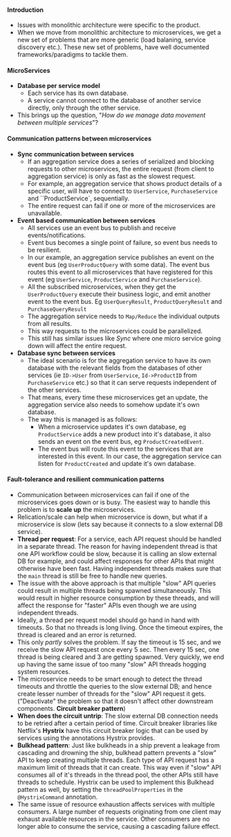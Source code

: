 #### Introduction
* Issues with monolithic architecture were specific to the product.
* When we move from monolithic architecture to microservices, we get a new set of problems that are more generic (load balaning, service discovery etc.). These new set of problems, have well documented frameworks/paradigms to tackle them.

#### MicroServices
* **Database per service model**
  * Each service has its own database. 
  * A service cannot connect to the database of another service directly, only through the other service.
* This brings up the question, "*How do we manage data movement between multiple services*"?

#### Communication patterns between microservices
* **Sync communication between services**
  *  If an aggregation service does a series of serialized and blocking requests to other microservices, the entire request (from client to aggregation service) is only as fast as the slowest request.
  * For example, an aggregation service that shows product details of a specific user, will have to connect to `UserService`, `PurchaseService` and ``ProductService`, sequentially.
  * The entire request can fail if one or more of the microservices are unavailable.
* **Event based communication between services**
  *  All services use an event bus to publish and receive events/notifications.
  * Event bus becomes a single point of failure, so event bus needs to be resilient.
  * In our example, an aggregation service publishes an event on the event bus (eg `UserProductQuery` with some data). The event bus routes this event to all microservices that have registered for this event (eg `UserService`, `ProductService` and `PurchaseService`).
  * All the subscribed microservices, when they get the `UserProductQuery` execute their business logic, and emit another event to the event bus. Eg `UserQueryResult`, `ProductQueryResult` and `PurchaseQueryResult`
  * The aggregation service needs to `Map/Reduce` the individual outputs from all results.
  * This way requests to the microservices could be parallelized.
  * This still has similar issues like *Sync* where one micro service going down will affect the entire request.
* **Database sync between services**
  * The ideal scenario is for the aggregation service to have its own database with the relevant fields from the databases of other services (ie `ID->User`  from `UserService`, `Id->ProductID` from `PurchaseService` etc.) so that it can serve requests independent of the other services.
  * That means, every time these microservices get an update, the aggregation service also needs to somehow update it's own database.
  * The way this is managed is as follows:
    * When a microservice updates it's own database, eg `ProductService` adds a new product into it's database, it also sends an event on the event bus, eg `ProductCreatedEvent`.
    * The event bus will route this event to the services that are interested in this event. In our case, the aggregation service can listen for `ProductCreated` and update it's own database.

#### Fault-tolerance and resilient communication patterns
* Communication between microservices can fail if one of the microservices goes down or is busy. The easiest way to handle this problem is to **scale up** the microservices.
* Relication/scale can help when microservice is down, but what if a microservice is slow (lets say because it connects to a slow external DB service).
* **Thread per request**: For a service, each API request should be handled in a separate thread. The reason for having independent thread is that one API workflow could be slow, because it is calling an slow external DB for example, and could affect responses for other APIs that might otherwise have been fast. Having independent threads makes sure that the `main` thread is still be free to handle new queries.
* The issue with the above approach is that multiple "slow" API queries could result in multiple threads being spawned simultaneously. This would result in higher resource consumption by these threads, and will affect the response for "faster" APIs even though we are using independent threads.
* Ideally, a thread per request model should go hand in hand with timeouts. So that no threads is long living. Once the timeout expires, the thread is cleared and an error is returned.
* This only *partly* solves the problem. If say the timeout is 15 sec, and we receive the slow API request once every 5 sec. Then every 15 sec, one thread is being cleared and 3 are getting spawned. Very quickly, we end up having the same issue of too many "slow" API threads hogging system resources.
* The microservice needs to be smart enough to detect the thread timeouts and throttle the queries to the slow external DB; and hence create lesser number of threads for the "slow" API request it gets. ("Deactivate" the problem so that it doesn't affect other downstream components. **Circuit breaker pattern**)
* **When does the circuit untrip**: The slow external DB connection needs to be retried after a certain period of time. Circuit breaker libraries like Netflix's **Hystrix** have this circuit breaker logic that can be used by services using the annotations Hystrix provides.
* **Bulkhead pattern**: Just like bulkheads in a ship prevent a leakage from cascading and drowning the ship, bulkhead pattern prevents a "slow" API to keep creating multiple threads. Each type of API request has a maximum limit of threads that it can create. This way even if "slow" API consumes all of it's threads in the thread pool, the other APIs still have threads to schedule. Hystrix can be used to implement this Bulkhead pattern as well, by setting the `threadPoolProperties` in the `@HystrixCommand` annotation.
* The same issue of resource exhaustion affects services with multiple consumers. A large number of requests originating from one client may exhaust available resources in the service. Other consumers are no longer able to consume the service, causing a cascading failure effect.

